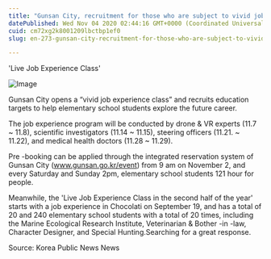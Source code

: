 ```yaml
---
title: "Gunsan City, recruitment for those who are subject to vivid job experience classes in November"
datePublished: Wed Nov 04 2020 02:44:16 GMT+0000 (Coordinated Universal Time)
cuid: cm72xg2k8001209lbctbp1ef0
slug: en-273-gunsan-city-recruitment-for-those-who-are-subject-to-vivid-job-experience-classes-in-november

---
```



'Live Job Experience Class'

![Image](https://cdn.hashnode.com/res/hashnode/image/upload/v1739426194495/1bfc0ecc-cfe4-46b2-9d8f-19750d7b9282.jpeg)

Gunsan City opens a “vivid job experience class” and recruits education targets to help elementary school students explore the future career.

The job experience program will be conducted by drone & VR experts (11.7 ~ 11.8), scientific investigators (11.14 ~ 11.15), steering officers (11.21. ~ 11.22), and medical health doctors (11.28 ~ 11.29).

Pre -booking can be applied through the integrated reservation system of Gunsan City (www.gunsan.go.kr/event) from 9 am on November 2, and every Saturday and Sunday 2pm, elementary school students 121 hour for people.

Meanwhile, the 'Live Job Experience Class in the second half of the year' starts with a job experience in Chocolati on September 19, and has a total of 20 and 240 elementary school students with a total of 20 times, including the Marine Ecological Research Institute, Veterinarian & Bother -in -law, Character Designer, and Special Hunting.Searching for a great response.

Source: Korea Public News News
